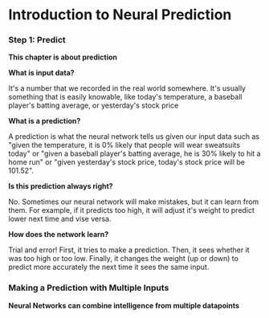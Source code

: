 # Introduction to Neural Prediction

### Step 1: Predict
**This chapter is about prediction**

**What is input data?**

It's a number that we recorded in the real world somewhere. It's usually something
that is easily knowable, like today's temperature, a baseball player's batting
average, or yesterday's stock price

**What is a prediction?**

A prediction is what the neural network tells us given our input data such as
"given the temperature, it is 0% likely that people will wear sweatsuits today" or
"given a baseball player's batting average, he is 30% likely to hit a home run" or
"given yesterday's stock price, today's stock price will be 101.52".

**Is this prediction always right?**

No. Sometimes our neural network will make mistakes, but it can learn from
them. For example, if it predicts too high, it will adjust it's weight to predict lower
next time and vise versa.

**How does the network learn?**

Trial and error! First, it tries to make a prediction. Then, it sees whether it was
too high or too low. Finally, it changes the weight (up or down) to predict more
accurately the next time it sees the same input.

### Making a Prediction with Multiple Inputs
**Neural Networks can combine intelligence from multiple datapoints**
